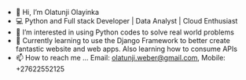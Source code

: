 - 👋 Hi, I’m Olatunji Olayinka
- 💻 Python and Full stack Developer | Data Analyst | Cloud Enthusiast
- 👀 I’m interested in using Python codes to solve real world problems
- 🌱 Currently learning to use the Django Framework to better create fantastic website and web apps. Also learning how to consume APIs
- 📫 How to reach me ... Email: olatunji.weber@gmail.com, Mobile: +27622552125


<!---
olatunji-weber/olatunji-weber is a ✨ special ✨ repository because its `README.md` (this file) appears on your GitHub profile.
You can click the Preview link to take a look at your changes.
--->

